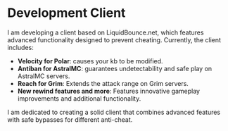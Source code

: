 # Development Client

I am developing a client based on LiquidBounce.net, which features advanced functionality designed to prevent cheating. Currently, the client includes:

- **Velocity ​​for Polar**: causes your kb to be modified.
- **Antiban for AstralMC**: guarantees undetectability and safe play on AstralMC servers.
- **Reach for Grim**: Extends the attack range on Grim servers.
- **New rewind features and more**: Features innovative gameplay improvements and additional functionality.

I am dedicated to creating a solid client that combines advanced features with safe bypasses for different anti-cheat.
